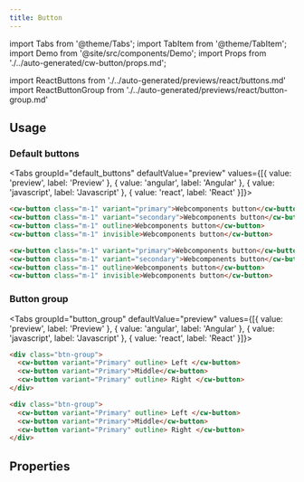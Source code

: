 ```yaml
---
title: Button
---
```


import Tabs from '@theme/Tabs';
import TabItem from '@theme/TabItem';
import Demo from '@site/src/components/Demo';
import Props from './../auto-generated/cw-button/props.md';

import ReactButtons from './../auto-generated/previews/react/buttons.md'
import ReactButtonGroup from './../auto-generated/previews/react/button-group.md'

## Usage

### Default buttons

<Tabs groupId="default_buttons" defaultValue="preview" values={[{ value: 'preview', label: 'Preview' }, { value: 'angular', label: 'Angular' }, { value: 'javascript', label: 'Javascript' }, { value: 'react', label: 'React' }]}>

<TabItem value="preview">

<Demo name="buttons"></Demo>

</TabItem>

<TabItem value="angular">

```html
<cw-button class="m-1" variant="primary">Webcomponents button</cw-button>
<cw-button class="m-1" variant="secondary">Webcomponents button</cw-button>
<cw-button class="m-1" outline>Webcomponents button</cw-button>
<cw-button class="m-1" invisible>Webcomponents button</cw-button>
```

</TabItem>

<TabItem value="javascript">

```html
<cw-button class="m-1" variant="primary">Webcomponents button</cw-button>
<cw-button class="m-1" variant="secondary">Webcomponents button</cw-button>
<cw-button class="m-1" outline>Webcomponents button</cw-button>
<cw-button class="m-1" invisible>Webcomponents button</cw-button>
```

</TabItem>

<TabItem value="react">

<ReactButtons />

</TabItem>

</Tabs>

### Button group

<Tabs groupId="button_group" defaultValue="preview" values={[{ value: 'preview', label: 'Preview' }, { value: 'angular', label: 'Angular' }, { value: 'javascript', label: 'Javascript' }, { value: 'react', label: 'React' }]}>

<TabItem value="preview">

<Demo name="button-group"></Demo>

</TabItem>

<TabItem value="angular">

```html
<div class="btn-group">
  <cw-button variant="Primary" outline> Left </cw-button>
  <cw-button variant="Primary">Middle</cw-button>
  <cw-button variant="Primary" outline> Right </cw-button>
</div>
```

</TabItem>

<TabItem value="javascript">

```html
<div class="btn-group">
  <cw-button variant="Primary" outline> Left </cw-button>
  <cw-button variant="Primary">Middle</cw-button>
  <cw-button variant="Primary" outline> Right </cw-button>
</div>
```

</TabItem>

<TabItem value="react">

<ReactButtonGroup />

</TabItem>

</Tabs>

## Properties

<Props />
